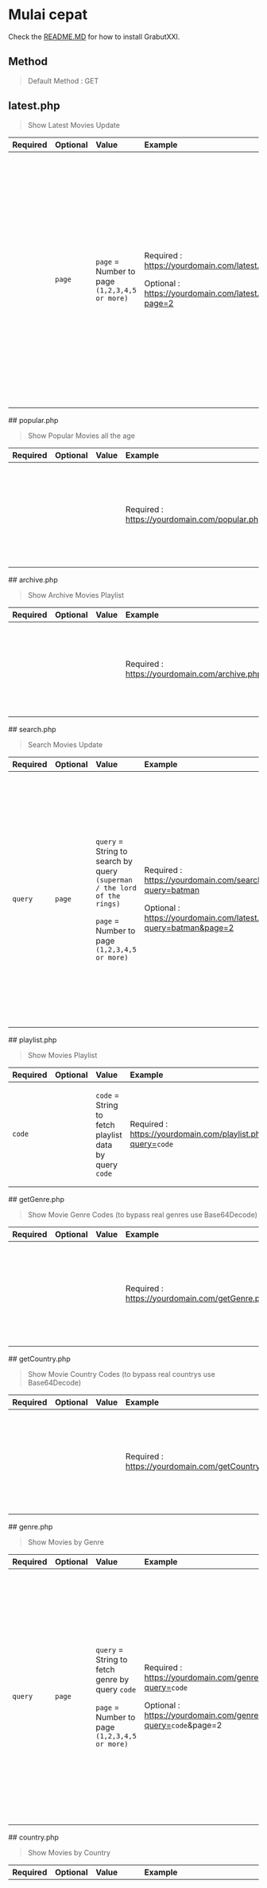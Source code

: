 # Mulai cepat

Check the [README.MD](https://github.com/chlasswg26/grabutxxi) for how to install GrabutXXI.

## Method

> Default Method : GET

## latest.php

> Show Latest Movies Update

<table>
  <thead>
    <tr>
      <th style="text-align:left">Required</th>
      <th style="text-align:left">Optional</th>
      <th style="text-align:left">Value</th>
      <th style="text-align:left">Example</th>
      <th style="text-align:left">Description</th>
      <th style="text-align:left">Result</th>
    </tr>
  </thead>
  <tbody>
    <tr>
      <td style="text-align:left"></td>
      <td style="text-align:left"><code>page</code>
      </td>
      <td style="text-align:left"><code>page</code> = Number to page <code>(1,2,3,4,5 or more)</code>
      </td>
      <td style="text-align:left">
        <p>Required : <a href="https://yourdomain.com/latest.php">https://yourdomain.com/latest.php</a>
        </p>
        <p>Optional : <a href="https://yourdomain.com/latest.php?page=2">https://yourdomain.com/latest.php?page=2</a>
        </p>
      </td>
      <td style="text-align:left">
        <p>Results returning array of json encode</p>
        <p>Use <code>&apos;code&apos;</code> for request <b><code>post.php</code></b>
        </p>
      </td>
      <td style="text-align:left">
        <p><code>isPaging</code> = Boolean (true / false)
          <br /> <code>next</code> = Number to next page (1,2,3,4,5 or more if available)
          <br
          /> <code>prev</code> = Number to previous page (1,2,3,4,5 or more if available)</p>
        <p> <code>code</code> = String of Base64Encode
          <br /> <code>title</code> = String
          <br /> <code>image</code> = String of Image to Base64Encode (Long character)</p>
      </td>
    </tr>
  </tbody>
</table>## popular.php

> Show Popular Movies all the age

<table>
  <thead>
    <tr>
      <th style="text-align:left">Required</th>
      <th style="text-align:left">Optional</th>
      <th style="text-align:left">Value</th>
      <th style="text-align:left">Example</th>
      <th style="text-align:left">Description</th>
      <th style="text-align:left">Result</th>
    </tr>
  </thead>
  <tbody>
    <tr>
      <td style="text-align:left"></td>
      <td style="text-align:left"></td>
      <td style="text-align:left"></td>
      <td style="text-align:left">Required : <a href="https://yourdomain.com/popular.php">https://yourdomain.com/popular.php</a>
      </td>
      <td style="text-align:left">
        <p>Results returning array of json encode</p>
        <p>Use <code>&apos;code&apos;</code> for request <b><code>post.php</code></b>
        </p>
      </td>
      <td style="text-align:left"><code>code</code> = String of Base64Encode
        <br /> <code>title</code> = String
        <br /> <code>image</code> = String of Image to Base64Encode (Long character)</td>
    </tr>
  </tbody>
</table>## archive.php

> Show Archive Movies Playlist

<table>
  <thead>
    <tr>
      <th style="text-align:left">Required</th>
      <th style="text-align:left">Optional</th>
      <th style="text-align:left">Value</th>
      <th style="text-align:left">Example</th>
      <th style="text-align:left">Description</th>
      <th style="text-align:left">Result</th>
    </tr>
  </thead>
  <tbody>
    <tr>
      <td style="text-align:left"></td>
      <td style="text-align:left"></td>
      <td style="text-align:left"></td>
      <td style="text-align:left">Required : <a href="https://yourdomain.com/archive.php">https://yourdomain.com/archive.php</a>
      </td>
      <td style="text-align:left">
        <p>Results returning array of json encode</p>
        <p>Use <code>&apos;code&apos;</code> for request <b><code>playlist.php</code></b>
        </p>
      </td>
      <td style="text-align:left"><code>code</code> = String of Base64Encode
        <br /> <code>image</code> = String of Image to Base64Encode (Long character)</td>
    </tr>
  </tbody>
</table>## search.php

> Search Movies Update

<table>
  <thead>
    <tr>
      <th style="text-align:left">Required</th>
      <th style="text-align:left">Optional</th>
      <th style="text-align:left">Value</th>
      <th style="text-align:left">Example</th>
      <th style="text-align:left">Description</th>
      <th style="text-align:left">Result</th>
    </tr>
  </thead>
  <tbody>
    <tr>
      <td style="text-align:left"><code>query</code>
      </td>
      <td style="text-align:left"><code>page</code>
      </td>
      <td style="text-align:left">
        <p><code>query</code> = String to search by query <code>(superman / the lord of the rings)</code>
        </p>
        <p> <code>page</code> = Number to page <code>(1,2,3,4,5 or more)</code>
        </p>
      </td>
      <td style="text-align:left">
        <p>Required : <a href="https://yourdomain.com/search.php?query=batman">https://yourdomain.com/search.php?query=batman</a>
        </p>
        <p>Optional : <a href="https://yourdomain.com/latest.php?query=batman&amp;page=2">https://yourdomain.com/latest.php?query=batman&amp;page=2</a>
        </p>
      </td>
      <td style="text-align:left">
        <p>Results returning array of json encode</p>
        <p>Use <code>&apos;code&apos;</code> for request <b><code>post.php</code></b>
        </p>
      </td>
      <td style="text-align:left">
        <p><code>isPaging</code> = Boolean (true / false)
          <br /> <code>next</code> = Number to next page (1,2,3,4,5 or more if available)
          <br
          /> <code>prev</code> = Number to previous page (1,2,3,4,5 or more if available)</p>
        <p> <code>code</code> = String of Base64Encode
          <br /> <code>title</code> = String
          <br /> <code>image</code> = String of Image to Base64Encode (Long character)</p>
      </td>
    </tr>
  </tbody>
</table>## playlist.php

> Show Movies Playlist

<table>
  <thead>
    <tr>
      <th style="text-align:left">Required</th>
      <th style="text-align:left">Optional</th>
      <th style="text-align:left">Value</th>
      <th style="text-align:left">Example</th>
      <th style="text-align:left">Description</th>
      <th style="text-align:left">Result</th>
    </tr>
  </thead>
  <tbody>
    <tr>
      <td style="text-align:left"><code>code</code>
      </td>
      <td style="text-align:left"></td>
      <td style="text-align:left"><code>code</code> = String to fetch playlist data by query <code>code</code>
      </td>
      <td style="text-align:left">Required : <a href="https://yourdomain.com/playlist.php?query=">https://yourdomain.com/playlist.php?query=</a><code>code</code>
      </td>
      <td style="text-align:left">
        <p>Results returning array of json encode</p>
        <p>Use <code>&apos;code&apos;</code> for request <b><code>post.php</code></b>
        </p>
      </td>
      <td style="text-align:left"><code>code</code> = String of Base64Encode
        <br /> <code>title</code> = String
        <br /> <code>image</code> = String of Image to Base64Encode (Long character)</td>
    </tr>
  </tbody>
</table>## getGenre.php

> Show Movie Genre Codes \(to bypass real genres use Base64Decode\)

<table>
  <thead>
    <tr>
      <th style="text-align:left">Required</th>
      <th style="text-align:left">Optional</th>
      <th style="text-align:left">Value</th>
      <th style="text-align:left">Example</th>
      <th style="text-align:left">Description</th>
      <th style="text-align:left">Result</th>
    </tr>
  </thead>
  <tbody>
    <tr>
      <td style="text-align:left"></td>
      <td style="text-align:left"></td>
      <td style="text-align:left"></td>
      <td style="text-align:left">Required : <a href="https://yourdomain.com/getGenre.php">https://yourdomain.com/getGenre.php</a>
      </td>
      <td style="text-align:left">
        <p>Results returning array of json encode</p>
        <p>Use <code>&apos;code&apos;</code> for request <b><code>genre.php</code></b>
        </p>
      </td>
      <td style="text-align:left"><code>code</code> = String of Base64Encode</td>
    </tr>
  </tbody>
</table>## getCountry.php

> Show Movie Country Codes \(to bypass real countrys use Base64Decode\)

<table>
  <thead>
    <tr>
      <th style="text-align:left">Required</th>
      <th style="text-align:left">Optional</th>
      <th style="text-align:left">Value</th>
      <th style="text-align:left">Example</th>
      <th style="text-align:left">Description</th>
      <th style="text-align:left">Result</th>
    </tr>
  </thead>
  <tbody>
    <tr>
      <td style="text-align:left"></td>
      <td style="text-align:left"></td>
      <td style="text-align:left"></td>
      <td style="text-align:left">Required : <a href="https://yourdomain.com/getCountry.php">https://yourdomain.com/getCountry.php</a>
      </td>
      <td style="text-align:left">
        <p>Results returning array of json encode</p>
        <p>Use <code>&apos;code&apos;</code> for request <b><code>country.php</code></b>
        </p>
      </td>
      <td style="text-align:left"><code>code</code> = String of Base64Encode</td>
    </tr>
  </tbody>
</table>## genre.php

> Show Movies by Genre

<table>
  <thead>
    <tr>
      <th style="text-align:left">Required</th>
      <th style="text-align:left">Optional</th>
      <th style="text-align:left">Value</th>
      <th style="text-align:left">Example</th>
      <th style="text-align:left">Description</th>
      <th style="text-align:left">Result</th>
    </tr>
  </thead>
  <tbody>
    <tr>
      <td style="text-align:left"><code>query</code>
      </td>
      <td style="text-align:left"><code>page</code>
      </td>
      <td style="text-align:left">
        <p><code>query</code> = String to fetch genre by query <code>code</code>
        </p>
        <p> <code>page</code> = Number to page <code>(1,2,3,4,5 or more)</code>
        </p>
      </td>
      <td style="text-align:left">
        <p>Required : <a href="https://yourdomain.com/genre.php?query=">https://yourdomain.com/genre.php?query=</a><code>code</code>
        </p>
        <p>Optional : <a href="https://yourdomain.com/genre.php?query=">https://yourdomain.com/genre.php?query=</a><code>code</code>&amp;page=2</p>
      </td>
      <td style="text-align:left">
        <p>Results returning array of json encode</p>
        <p>Use <code>&apos;code&apos;</code> for request <b><code>post.php</code></b>
        </p>
      </td>
      <td style="text-align:left">
        <p><code>isPaging</code> = Boolean (true / false)
          <br /> <code>next</code> = Number to next page (1,2,3,4,5 or more if available)
          <br
          /> <code>prev</code> = Number to previous page (1,2,3,4,5 or more if available)</p>
        <p> <code>code</code> = String of Base64Encode
          <br /> <code>title</code> = String
          <br /> <code>image</code> = String of Image to Base64Encode (Long character)</p>
      </td>
    </tr>
  </tbody>
</table>## country.php

> Show Movies by Country

<table>
  <thead>
    <tr>
      <th style="text-align:left">Required</th>
      <th style="text-align:left">Optional</th>
      <th style="text-align:left">Value</th>
      <th style="text-align:left">Example</th>
      <th style="text-align:left">Description</th>
      <th style="text-align:left">Result</th>
    </tr>
  </thead>
  <tbody>
    <tr>
      <td style="text-align:left"><code>query</code>
      </td>
      <td style="text-align:left"><code>page</code>
      </td>
      <td style="text-align:left">
        <p><code>query</code> = String to fetch genre by query <code>code</code>
        </p>
        <p> <code>page</code> = Number to page <code>(1,2,3,4,5 or more)</code>
        </p>
      </td>
      <td style="text-align:left">
        <p>Required : <a href="https://yourdomain.com/country.php?query=">https://yourdomain.com/country.php?query=</a><code>code</code>
        </p>
        <p>Optional : <a href="https://yourdomain.com/country.php?query=">https://yourdomain.com/country.php?query=</a><code>code</code>&amp;page=2</p>
      </td>
      <td style="text-align:left">
        <p>Results returning array of json encode</p>
        <p>Use <code>&apos;code&apos;</code> for request <b><code>post.php</code></b>
        </p>
      </td>
      <td style="text-align:left">
        <p><code>isPaging</code> = Boolean (true / false)
          <br /> <code>next</code> = Number to next page (1,2,3,4,5 or more if available)
          <br
          /> <code>prev</code> = Number to previous page (1,2,3,4,5 or more if available)</p>
        <p> <code>code</code> = String of Base64Encode
          <br /> <code>title</code> = String
          <br /> <code>image</code> = String of Image to Base64Encode (Long character)</p>
      </td>
    </tr>
  </tbody>
</table>